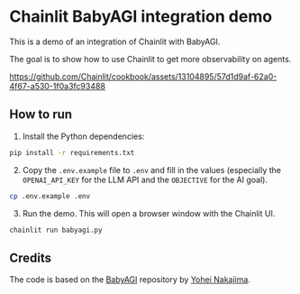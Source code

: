 # Chainlit BabyAGI integration demo

This is a demo of an integration of Chainlit with BabyAGI.

The goal is to show how to use Chainlit to get more observability on agents.

https://github.com/Chainlit/cookbook/assets/13104895/57d1d9af-62a0-4f67-a530-1f0a3fc93488

## How to run

1. Install the Python dependencies:

```bash
pip install -r requirements.txt
```

2. Copy the `.env.example` file to `.env` and fill in the values (especially the `OPENAI_API_KEY` for the LLM API and the `OBJECTIVE` for the AI goal).

```bash
cp .env.example .env
```

3. Run the demo. This will open a browser window with the Chainlit UI.

```bash
chainlit run babyagi.py
```

## Credits

The code is based on the [BabyAGI](https://github.com/yoheinakajima/babyagi/) repository by [Yohei Nakajima](https://twitter.com/yoheinakajima).
